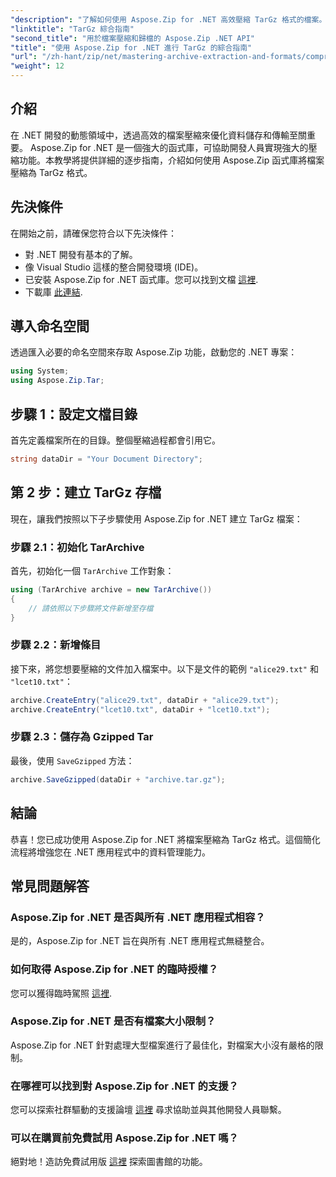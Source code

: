 ```yaml
---
"description": "了解如何使用 Aspose.Zip for .NET 高效壓縮 TarGz 格式的檔案。這個詳細的教學涵蓋了從設定環境開始的所有內容。"
"linktitle": "TarGz 綜合指南"
"second_title": "用於檔案壓縮和歸檔的 Aspose.Zip .NET API"
"title": "使用 Aspose.Zip for .NET 進行 TarGz 的綜合指南"
"url": "/zh-hant/zip/net/mastering-archive-extraction-and-formats/comprehensive-guide-to-tar-gz/"
"weight": 12
---
```


## 介紹

在 .NET 開發的動態領域中，透過高效的檔案壓縮來優化資料儲存和傳輸至關重要。 Aspose.Zip for .NET 是一個強大的函式庫，可協助開發人員實現強大的壓縮功能。本教學將提供詳細的逐步指南，介紹如何使用 Aspose.Zip 函式庫將檔案壓縮為 TarGz 格式。

## 先決條件

在開始之前，請確保您符合以下先決條件：

- 對 .NET 開發有基本的了解。
- 像 Visual Studio 這樣的整合開發環境 (IDE)。
- 已安裝 Aspose.Zip for .NET 函式庫。您可以找到文檔 [這裡](https://reference。aspose.com/zip/net/).
- 下載庫 [此連結](https://releases。aspose.com/zip/net/).

## 導入命名空間

透過匯入必要的命名空間來存取 Aspose.Zip 功能，啟動您的 .NET 專案：

```csharp
using System;
using Aspose.Zip.Tar;
```

## 步驟 1：設定文檔目錄

首先定義檔案所在的目錄。整個壓縮過程都會引用它。

```csharp
string dataDir = "Your Document Directory";
```

## 第 2 步：建立 TarGz 存檔

現在，讓我們按照以下子步驟使用 Aspose.Zip for .NET 建立 TarGz 檔案：

### 步驟 2.1：初始化 TarArchive

首先，初始化一個 `TarArchive` 工作對象：

```csharp
using (TarArchive archive = new TarArchive())
{
    // 請依照以下步驟將文件新增至存檔
}
```

### 步驟 2.2：新增條目

接下來，將您想要壓縮的文件加入檔案中。以下是文件的範例 `"alice29.txt"` 和 `"lcet10.txt"`：

```csharp
archive.CreateEntry("alice29.txt", dataDir + "alice29.txt");
archive.CreateEntry("lcet10.txt", dataDir + "lcet10.txt");
```

### 步驟 2.3：儲存為 Gzipped Tar

最後，使用 `SaveGzipped` 方法：

```csharp
archive.SaveGzipped(dataDir + "archive.tar.gz");
```

## 結論

恭喜！您已成功使用 Aspose.Zip for .NET 將檔案壓縮為 TarGz 格式。這個簡化流程將增強您在 .NET 應用程式中的資料管理能力。

## 常見問題解答

### Aspose.Zip for .NET 是否與所有 .NET 應用程式相容？
是的，Aspose.Zip for .NET 旨在與所有 .NET 應用程式無縫整合。

### 如何取得 Aspose.Zip for .NET 的臨時授權？
您可以獲得臨時駕照 [這裡](https://purchase。conholdate.com/temporary-license/).

### Aspose.Zip for .NET 是否有檔案大小限制？
Aspose.Zip for .NET 針對處理大型檔案進行了最佳化，對檔案大小沒有嚴格的限制。

### 在哪裡可以找到對 Aspose.Zip for .NET 的支援？
您可以探索社群驅動的支援論壇 [這裡](https://forum.aspose.com/c/zip/37) 尋求協助並與其他開發人員聯繫。

### 可以在購買前免費試用 Aspose.Zip for .NET 嗎？
絕對地！造訪免費試用版 [這裡](https://releases.aspose.com/zip/net) 探索圖書館的功能。
